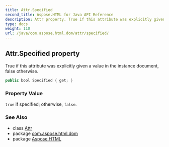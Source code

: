 ```yaml
---
title: Attr.Specified
second_title: Aspose.HTML for Java API Reference
description: Attr property. True if this attribute was explicitly given a value in the instance document false otherwise
type: docs
weight: 110
url: /java/com.aspose.html.dom/attr/specified/
---
```

## Attr.Specified property

True if this attribute was explicitly given a value in the instance document, false otherwise.

```java
public bool Specified { get; }
```

### Property Value

`true` if specified; otherwise, `false`.

### See Also

* class [Attr](../)
* package [com.aspose.html.dom](../../attr/)
* package [Aspose.HTML](../../../)
